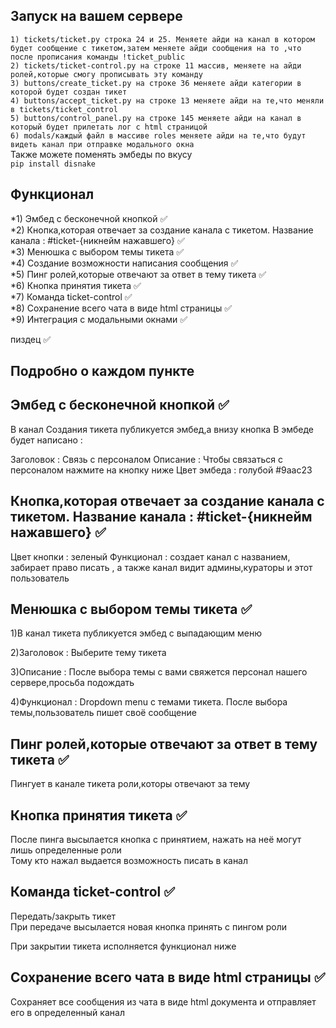 ## Запуск на вашем сервере

`1) tickets/ticket.py строка 24 и 25. Меняете айди на канал в котором будет сообщение с тикетом,затем меняете айди сообщения на то ,что после прописания команды !ticket_public` <br>
`2) tickets/ticket-control.py на строке 11 массив, меняете на айди ролей,которые смогу прописывать эту команду`  <br>
`3) buttons/create_ticket.py на строке 36 меняете айди категории в которой будет создан тикет`  <br>
`4) buttons/accept_ticket.py на строке 13 меняете айди на те,что меняли в tickets/ticket_control`  <br>
`5) buttons/control_panel.py на строке 145 меняете айди на канал в который будет прилетать лог с html страницой`  <br>
`6) modals/каждый файл в массиве roles меняете айди на те,что будут видеть канал при отправке модального окна`  <br>
 Также можете поменять эмбеды по вкусу  <br>
 ```pip install disnake```




## Функционал

*1) Эмбед с бесконечной кнопкой ✅<br>
*2) Кнопка,которая отвечает за создание канала с тикетом. Название канала : #ticket-{никнейм нажавшего} ✅ <br>
*3) Менюшка с выбором темы тикета ✅<br>
*4) Создание возможности написания сообщения ✅<br>
*5) Пинг ролей,которые отвечают за ответ в тему тикета ✅<br>
*6) Кнопка принятия тикета ✅<br>
*7) Команда ticket-control ✅<br>
*8) Сохранение всего чата в виде html страницы ✅ <br>
*9) Интеграция с модальными окнами ✅<br>

пиздец ✅


## Подробно о каждом пункте

## Эмбед с бесконечной кнопкой ✅
В канал Создания тикета публикуется эмбед,а внизу кнопка
В эмбеде будет написано :

Заголовок : Связь с персоналом
Описание : Чтобы связаться с персоналом нажмите на кнопку ниже
Цвет эмбеда : голубой #9aac23

## Кнопка,которая отвечает за создание канала с тикетом. Название канала : #ticket-{никнейм нажавшего} ✅

Цвет кнопки : зеленый
Функционал : создает канал с названием, забирает право писать , а также канал видит админы,кураторы и этот пользователь

## Менюшка с выбором темы тикета ✅
1)В канал тикета публикуется эмбед с выпадающим меню<br>

2)Заголовок : Выберите тему тикета<br>

3)Описание : После выбора темы с вами свяжется персонал нашего сервере,просьба подождать<br>

4)Функционал :  Dropdown menu с темами тикета. После выбора темы,пользователь пишет своё сообщение<br>

## Пинг ролей,которые отвечают за ответ в тему тикета ✅

Пингует в канале тикета роли,которы отвечают за тему

##  Кнопка принятия тикета   ✅

После пинга высылается кнопка с принятием, нажать на неё могут лишь определенные роли<br>
Тому кто нажал выдается возможность писать в канал<br>

##  Команда ticket-control ✅

Передать/закрыть тикет<br>
При передаче высылается новая кнопка принять с пингом роли<br>

При закрытии тикета исполняется функционал ниже<br>

##  Сохранение всего чата в виде html страницы ✅<br>

Сохраняет все сообщения из чата в виде html документа и отправляет его в определенный канал<br>








